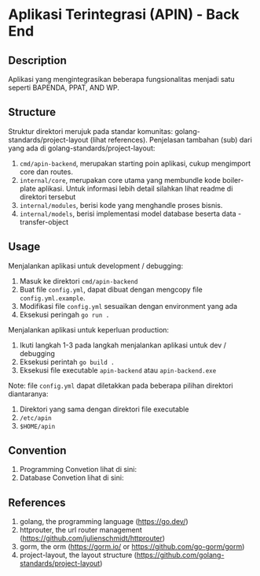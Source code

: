 # Aplikasi Terintegrasi (APIN) - Back End

## Description
Aplikasi yang mengintegrasikan beberapa fungsionalitas menjadi satu seperti BAPENDA, PPAT, AND WP.

## Structure
Struktur direktori merujuk pada standar komunitas: golang-standards/project-layout (lihat references). Penjelasan tambahan (sub) dari yang ada di golang-standards/project-layout:
1. `cmd/apin-backend`, merupakan starting poin aplikasi, cukup mengimport core dan routes.
2. `internal/core`, merupakan core utama yang membundle kode boiler-plate aplikasi. Untuk informasi lebih detail silahkan lihat readme di direktori tersebut
3. `internal/modules`, berisi kode yang menghandle proses bisnis.
4. `internal/models`, berisi implementasi model database beserta data -transfer-object

## Usage
Menjalankan aplikasi untuk development / debugging:
1. Masuk ke direktori `cmd/apin-backend`
2. Buat file `config.yml`, dapat dibuat dengan mengcopy file `config.yml.example`.
3. Modifikasi file `config.yml` sesuaikan dengan environment yang ada
4. Eksekusi peringah `go run .`

Menjalankan aplikasi untuk keperluan production:
1. Ikuti langkah 1-3 pada langkah menjalankan aplikasi untuk dev / debugging
2. Eksekusi perintah `go build .`
3. Eksekusi file executable `apin-backend` atau `apin-backend.exe`

Note: file `config.yml` dapat diletakkan pada beberapa pilihan direktori diantaranya:
1. Direktori yang sama dengan direktori file executable
2. `/etc/apin`
3. `$HOME/apin`

## Convention
1. Programming Convetion lihat di sini:
2. Database Convetion lihat di sini:

## References
1. golang, the programming language (https://go.dev/)
2. httprouter, the url router management (https://github.com/julienschmidt/httprouter)
3. gorm, the orm (https://gorm.io/ or https://github.com/go-gorm/gorm)
4. project-layout, the layout structure (https://github.com/golang-standards/project-layout)
